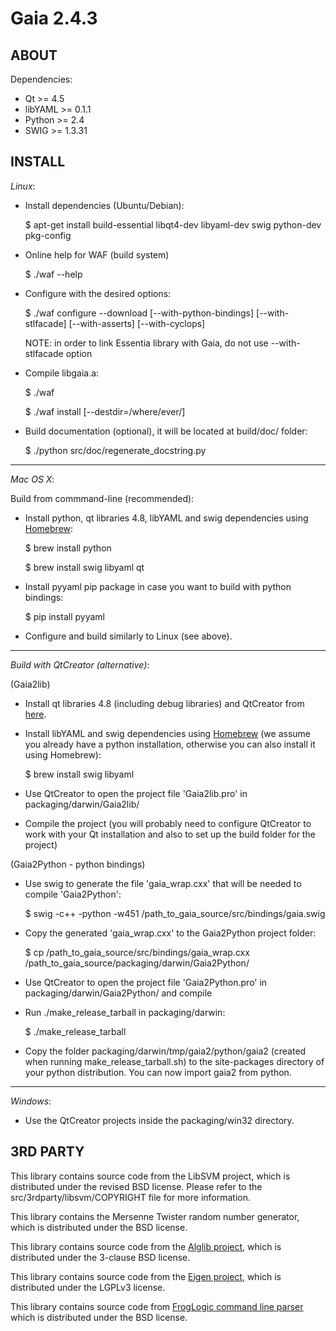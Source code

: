 Gaia 2.4.3
==========

**ABOUT**
-----

Dependencies:
  
  * Qt >= 4.5
  * libYAML >= 0.1.1
  * Python >= 2.4
  * SWIG >= 1.3.31


**INSTALL**
-------

*Linux*:

- Install dependencies (Ubuntu/Debian):

    $ apt-get install build-essential libqt4-dev libyaml-dev swig python-dev pkg-config

- Online help for WAF (build system)

    $ ./waf --help

- Configure with the desired options:

    $ ./waf configure --download [--with-python-bindings] [--with-stlfacade] [--with-asserts] [--with-cyclops]
    
    NOTE: in order to link Essentia library with Gaia, do not use --with-stlfacade option

- Compile libgaia.a:

    $ ./waf

    $ ./waf install [--destdir=/where/ever/]

- Build documentation (optional), it will be located at build/doc/ folder:

    $ ./python src/doc/regenerate_docstring.py

-------

*Mac OS X*:

Build from commmand-line (recommended):

- Install python, qt libraries 4.8, libYAML and swig dependencies using [Homebrew](http://brew.sh):	

    $ brew install python

    $ brew install swig libyaml qt

- Install pyyaml pip package in case you want to build with python bindings:

    $ pip install pyyaml

- Configure and build similarly to Linux (see above).

-------
*Build with QtCreator (alternative)*:

(Gaia2lib)

- Install qt libraries 4.8 (including debug libraries) and QtCreator from [here](http://qt-project.org/downloads).

- Install libYAML and swig dependencies using [Homebrew](http://brew.sh) (we assume you already have a python installation, otherwise you can also install it using Homebrew):

	$ brew install swig libyaml

- Use QtCreator to open the project file 'Gaia2lib.pro' in packaging/darwin/Gaia2lib/

- Compile the project (you will probably need to configure QtCreator to work with your Qt installation and also to set up the build folder for the project)

(Gaia2Python - python bindings)

- Use swig to generate the file 'gaia_wrap.cxx' that will be needed to compile 'Gaia2Python':

	$ swig -c++ -python -w451 /path_to_gaia_source/src/bindings/gaia.swig 

- Copy the generated 'gaia_wrap.cxx' to the Gaia2Python project folder:

	$ cp /path_to_gaia_source/src/bindings/gaia_wrap.cxx /path_to_gaia_source/packaging/darwin/Gaia2Python/

- Use QtCreator to open the project file 'Gaia2Python.pro' in packaging/darwin/Gaia2Python/ and compile

- Run ./make_release_tarball in packaging/darwin:

	$ ./make_release_tarball
	
- Copy the folder packaging/darwin/tmp/gaia2/python/gaia2 (created when running make_release_tarball.sh) to the site-packages directory of your python distribution. You can now import gaia2 from python.

-------
*Windows*:

- Use the QtCreator projects inside the packaging/win32 directory.


**3RD PARTY**
---------

This library contains source code from the LibSVM project, which is distributed under the revised BSD license.
Please refer to the src/3rdparty/libsvm/COPYRIGHT file for more information.

This library contains the Mersenne Twister random number generator, which is distributed under the BSD license.

This library contains source code from the [Alglib project](http://www.alglib.net), which is distributed under the 3-clause BSD license.

This library contains source code from the [Eigen project](http://eigen.tuxfamily.org/), which is distributed under the LGPLv3 license.

This library contains source code from [FrogLogic command line parser](http://www.froglogic.com/pg?id=PublicationsFreeware&category=getopt) which is distributed under the BSD license.

